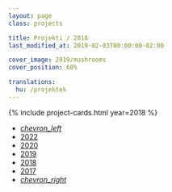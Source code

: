 ```yaml
---
layout: page
class: projects

title: Projekti / 2018
last_modified_at: 2019-02-03T00:00:00-02:00

cover_image: 2019/mushrooms
cover_position: 60%

translations:
  hu: /projektek
---
```

{% include project-cards.html year=2018 %}

<ul class="pagination center">
  <li class="waves-effect"><a href="/projekti/2019"><i class="material-icons">chevron_left</i></a></li>
  <li class="waves-effect"><a href="/projekti">2022</a></li>
  <li class="waves-effect"><a href="/projekti/2020">2020</a></li>
  <li class="waves-effect"><a href="/projekti/2019">2019</a></li>
  <li class="active orange accent-2"><a href="#!">2018</a></li>
  <li class="waves-effect"><a href="/projekti/2017">2017</a></li>
  <li class="waves-effect"><a href="/projekti/2017"><i class="material-icons">chevron_right</i></a></li>
</ul>
